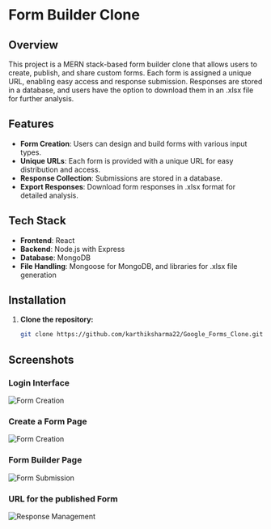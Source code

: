 # Form Builder Clone

## Overview

This project is a MERN stack-based form builder clone that allows users to create, publish, and share custom forms. Each form is assigned a unique URL, enabling easy access and response submission. Responses are stored in a database, and users have the option to download them in an .xlsx file for further analysis.

## Features

- **Form Creation**: Users can design and build forms with various input types.
- **Unique URLs**: Each form is provided with a unique URL for easy distribution and access.
- **Response Collection**: Submissions are stored in a database.
- **Export Responses**: Download form responses in .xlsx format for detailed analysis.

## Tech Stack

- **Frontend**: React
- **Backend**: Node.js with Express
- **Database**: MongoDB
- **File Handling**: Mongoose for MongoDB, and libraries for .xlsx file generation

## Installation

1. **Clone the repository:**
   ```bash
   git clone https://github.com/karthiksharma22/Google_Forms_Clone.git

## Screenshots

### Login Interface
![Form Creation](https://github.com/karthiksharma22/Google_Forms_Clone/blob/main/gf1.PNG)

### Create a Form Page
![Form Creation](https://github.com/karthiksharma22/Google_Forms_Clone/blob/main/gf2.PNG)

### Form Builder Page

![Form Submission](https://github.com/karthiksharma22/Google_Forms_Clone/blob/main/2024-09-06.png)

### URL for the published Form

![Response Management](https://github.com/karthiksharma22/Google_Forms_Clone/blob/main/gf3.PNG)
